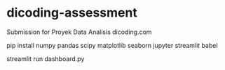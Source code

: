 # dicoding-assessment
Submission for Proyek Data Analisis dicoding.com

pip install numpy pandas scipy matplotlib seaborn jupyter streamlit babel


streamlit run dashboard.py

